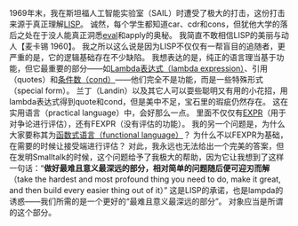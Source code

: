 1969年末，我在斯坦福人工智能实验室（SAIL）时遭受了极大的打击，这份打击来源于真正理解[LISP](http://baike.baidu.com/item/LISP/22083)。
诚然，每个学生都知道car、cdr和cons，但犹他大学的落后之处在于没人能真正洞悉[eval](http://baike.baidu.com/item/eval/9327484)和apply的奥秘。
我简直不敢相信LISP的美丽与动人【麦卡锡 1960】。
我之所以这么说是因为LISP不仅仅有一帮盲目的追随者，更严重的是，它的逻辑基础存在不少缺陷。
我想表达的是，纯正的语言理当基于功能，但它最重要的部分——如[Lambda表达式（lambda expression）](http://baike.baidu.com/view/3048187.htm)、引用（quotes）和[条件数（cond）](http://baike.baidu.com/view/1014731.htm)——他们完全不是功能，而是一些特殊形式（special form）。
兰丁（Landin）以及其它人可以耍些聪明又有用的小花招，用lambda表达式得到quote和cond，但是美中不足，宝石里的瑕疵仍然存在。
这在实用语言（practical language）中，会好那么一点。
里面不仅仅有[EXPR](http://baike.baidu.com/view/1229144.htm)（用于对争论进行评估），还有FEXPR（没有评估的功能）。
我的另一个问题是，为什么大家要称其为[函数式语言（functional language）](http://baike.baidu.com/view/10765316.htm)？
为什么不以FEXPR为基础，在需要的时候让接受端进行评估？
对此，我永远也无法给出一个完美的答案，但在发明Smalltalk的时候，这个问题给予了我极大的帮助，因为它让我想到了这样一句话：“**做好最难且意义最深远的部分，相对简单的问题随后便可迎刃而解**（take the hardest and most profound thing you need to do, make it great, and then build every easier thing out of it）”
这是LISP的承诺，也是lampda的诱惑——我们所需的是一个更好的“最难且意义最深远的部分”。
对象应当是所谓的这个部分。
